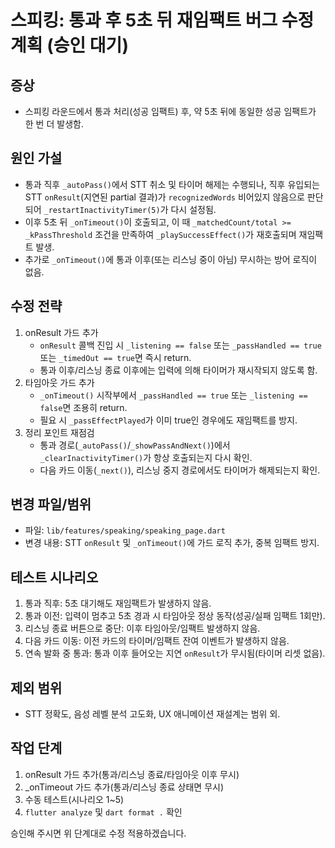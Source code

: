 # 스피킹: 통과 후 5초 뒤 재임팩트 버그 수정 계획 (승인 대기)

## 증상
- 스피킹 라운드에서 통과 처리(성공 임팩트) 후, 약 5초 뒤에 동일한 성공 임팩트가 한 번 더 발생함.

## 원인 가설
- 통과 직후 `_autoPass()`에서 STT 취소 및 타이머 해제는 수행되나,
  직후 유입되는 STT `onResult`(지연된 partial 결과)가 `recognizedWords` 비어있지 않음으로 판단되어
  `_restartInactivityTimer(5)`가 다시 설정됨.
- 이후 5초 뒤 `_onTimeout()`이 호출되고, 이 때 `_matchedCount/total >= _kPassThreshold` 조건을 만족하여
  `_playSuccessEffect()`가 재호출되며 재임팩트 발생.
- 추가로 `_onTimeout()`에 통과 이후(또는 리스닝 중이 아님) 무시하는 방어 로직이 없음.

## 수정 전략
1) onResult 가드 추가
   - `onResult` 콜백 진입 시 `_listening == false` 또는 `_passHandled == true` 또는 `_timedOut == true`면 즉시 return.
   - 통과 이후/리스닝 종료 이후에는 입력에 의해 타이머가 재시작되지 않도록 함.
2) 타임아웃 가드 추가
   - `_onTimeout()` 시작부에서 `_passHandled == true` 또는 `_listening == false`면 조용히 return.
   - 필요 시 `_passEffectPlayed`가 이미 true인 경우에도 재임팩트를 방지.
3) 정리 포인트 재점검
   - 통과 경로(`_autoPass()`/`_showPassAndNext()`)에서 `_clearInactivityTimer()`가 항상 호출되는지 다시 확인.
   - 다음 카드 이동(`_next()`), 리스닝 중지 경로에서도 타이머가 해제되는지 확인.

## 변경 파일/범위
- 파일: `lib/features/speaking/speaking_page.dart`
- 변경 내용: STT `onResult` 및 `_onTimeout()`에 가드 로직 추가, 중복 임팩트 방지.

## 테스트 시나리오
1) 통과 직후: 5초 대기해도 재임팩트가 발생하지 않음.
2) 통과 이전: 입력이 멈추고 5초 경과 시 타임아웃 정상 동작(성공/실패 임팩트 1회만).
3) 리스닝 종료 버튼으로 중단: 이후 타임아웃/임팩트 발생하지 않음.
4) 다음 카드 이동: 이전 카드의 타이머/임팩트 잔여 이벤트가 발생하지 않음.
5) 연속 발화 중 통과: 통과 이후 들어오는 지연 `onResult`가 무시됨(타이머 리셋 없음).

## 제외 범위
- STT 정확도, 음성 레벨 분석 고도화, UX 애니메이션 재설계는 범위 외.

## 작업 단계
1) onResult 가드 추가(통과/리스닝 종료/타임아웃 이후 무시)
2) _onTimeout 가드 추가(통과/리스닝 종료 상태면 무시)
3) 수동 테스트(시나리오 1~5)
4) `flutter analyze` 및 `dart format .` 확인

승인해 주시면 위 단계대로 수정 적용하겠습니다.
